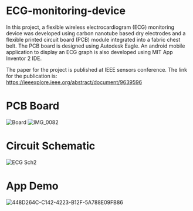 # ECG-monitoring-device
In this project, a flexible wireless electrocardiogram (ECG) monitoring device was developed using carbon nanotube based dry electrodes and a flexible printed circuit board (PCB) module integrated into a fabric chest belt. The PCB board is designed using Autodesk Eagle. An android mobile application to display an ECG graph is also developed using MIT App Inventor 2 IDE. 

The paper for the project is published at IEEE sensors conference. The link for the publication is:
https://ieeexplore.ieee.org/abstract/document/9639596



# PCB Board
![Board](https://user-images.githubusercontent.com/88264517/133828758-e0def8f2-6dfc-4493-a00b-4339c5370e7c.png)
![IMG_0082](https://user-images.githubusercontent.com/88264517/133935767-837d7ace-d49e-4879-96d4-f267d70ac004.jpg)



# Circuit Schematic
![ECG Sch2](https://user-images.githubusercontent.com/88264517/133828793-ce7a7dff-291b-432e-a5d4-06ae78a29b5b.png)



# App Demo
![448D264C-C142-4223-B12F-5A788E09FB86](https://user-images.githubusercontent.com/88264517/133829807-29076675-19d5-455e-80eb-7d0ad10fa8e1.PNG)





